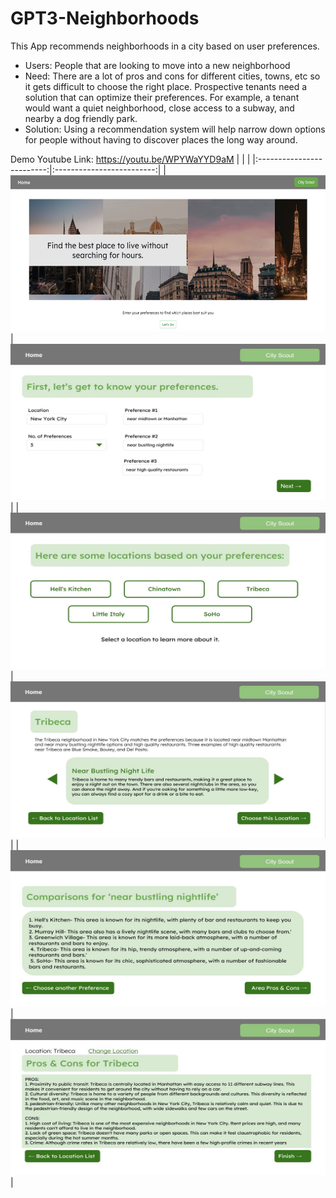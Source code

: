 # GPT3-Neighborhoods
This App recommends neighborhoods in a city based on user preferences.
- Users: People that are looking to move into a new neighborhood
- Need: There are a lot of pros and cons for different cities, towns, etc so it gets difficult to 
choose the right place. Prospective tenants need a solution that can optimize their 
preferences. For example, a tenant would want a quiet neighborhood, close access to a 
subway, and nearby a dog friendly park.
- Solution: Using a recommendation system will help narrow down options for people 
without having to discover places the long way around.

Demo Youtube Link: https://youtu.be/WPYWaYYD9aM
| | |
|:-------------------------:|:-------------------------:|
|<img src="images/i1.jpg" width="1000" height="250" /> | <img src="images/i2.jpg" width="1000" height="250" /> |
|<img src="images/i3.jpg" width="1000" height="250" /> | <img src="images/i4.jpg" width="1000" height="250" /> |
|<img src="images/i5.jpg" width="1000" height="250" /> | <img src="images/i6.jpg" width="1000" height="250" /> |
